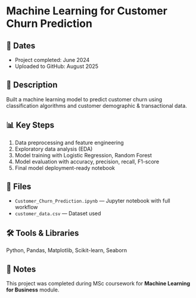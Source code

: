 # Machine Learning for Customer Churn Prediction

## 📅 Dates
- Project completed: June 2024
- Uploaded to GitHub: August 2025

## 📜 Description
Built a machine learning model to predict customer churn using classification algorithms and customer demographic & transactional data.

## 📊 Key Steps
1. Data preprocessing and feature engineering
2. Exploratory data analysis (EDA)
3. Model training with Logistic Regression, Random Forest
4. Model evaluation with accuracy, precision, recall, F1-score
5. Final model deployment-ready notebook

## 📂 Files
- `Customer_Churn_Prediction.ipynb` — Jupyter notebook with full workflow
- `customer_data.csv` — Dataset used

## 🛠 Tools & Libraries
Python, Pandas, Matplotlib, Scikit-learn, Seaborn

## 📌 Notes
This project was completed during MSc coursework for **Machine Learning for Business** module.
